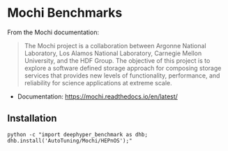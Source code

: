 # Mochi Benchmarks

From the Mochi documentation:

> The Mochi project is a collaboration between Argonne National Laboratory, Los Alamos National Laboratory, Carnegie Mellon University, and the HDF Group. The objective of this project is to explore a software defined storage approach for composing storage services that provides new levels of functionality, performance, and reliability for science applications at extreme scale.

- Documentation: https://mochi.readthedocs.io/en/latest/

## Installation

```console
python -c "import deephyper_benchmark as dhb; dhb.install('AutoTuning/Mochi/HEPnOS');"
```